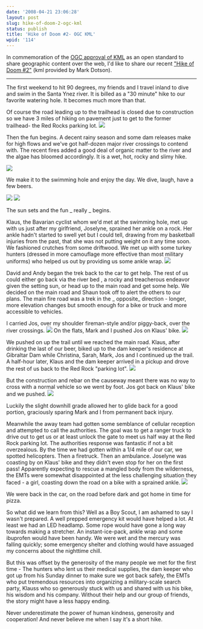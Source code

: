 ```yaml
---
date: '2008-04-21 23:06:28'
layout: post
slug: hike-of-doom-2-ogc-kml
status: publish
title: 'Hike of Doom #2- OGC KML'
wpid: '114'
---
```


In commemoration of the [OGC approval of KML](http://www.opengeospatial.org/pressroom/pressreleases/857) as an open standard to share geographic content over the web, I'd like to share our recent ["Hike of Doom #2"](http://perrygeo.net/img/hikeofdoom2/hikeofdoom_20080413.kmz) (kml provided by Mark Dotson).
  


* * *

  


The first weekend to hit 90 degrees, my friends and I travel inland to dive and swim in the Santa Ynez river. It is billed as a "30 minute" hike to our favorite watering hole. It becomes much more than that. 

Of course the road leading up to the trailhead is closed due to construction so we have 3 miles of hiking on pavement just to get to the former trailhead- the Red Rocks parking lot. 
![](/img/hikeofdoom2/IMGP5144.jpg) 

Then the fun begins. A decent rainy season and some dam releases make for high flows and we've got half-dozen major river crossings to contend with. The recent fires added a good deal of organic matter to the river and the algae has bloomed accordingly. It is a wet, hot, rocky and slimy hike. 

![](/img/hikeofdoom2/IMGP5178.jpg)

 We make it to the swimming hole and enjoy the day. We dive, laugh, have a few beers.

![](/img/hikeofdoom2/IMGP5199.jpg)
![](/img/hikeofdoom2/IMGP5206.jpg) 

The sun sets and the fun _ really _ begins. 

Klaus, the Bavarian cyclist whom we'd met at the swimming hole, met up with us just after my girlfriend, Joselyne, sprained her ankle on a rock. Her ankle hadn't started to swell yet but I could tell, drawing from my basketball injuries from the past, that she was not putting weight on it any time soon. We fashioned crutches from some driftwood. We met up with some turkey hunters (dressed in more camouflage more effective than most military uniforms) who helped us out by providing us some ankle wrap. 
![](/img/hikeofdoom2/IMGP5254.jpg) 

David and Andy began the trek back to the car to get help. The rest of us could either go back via the river bed , a rocky and treacherous endeavor given the setting sun, or head up to the main road and get some help. We decided on the main road and Shaun took off to alert the others to our plans. The main fire road was a trek in the _ opposite_ direction - longer, more elevation changes but smooth enough for a bike or truck and more accessible to vehicles. 

 I carried Jos, over my shoulder fireman-style and/or piggy-back, over the river crossings.
![](/img/hikeofdoom2/IMGP5256.jpg) 
On the flats, Mark and I pushed Jos on Klaus' bike. 
![](/img/hikeofdoom2/IMGP5261.jpg)

We pushed on up the trail until we reached the main road. Klaus, after drinking the last of our beer, biked up to the dam keeper's residence at Gibraltar Dam while Christina, Sarah, Mark, Jos and I  continued up the trail. A half-hour later, Klaus and the dam keeper arrived in a pickup and drove the rest of us back to the Red Rock "parking lot". 
![](/img/hikeofdoom2/IMGP5268.jpg) 

But the construction and rebar on the causeway meant there was no way to cross with a normal vehicle so we went by foot. Jos got back on Klaus' bike and we pushed. 
![](/img/hikeofdoom2/IMGP5274.jpg)

 Luckily the slight downhill grade allowed her to glide back for a good portion, graciously sparing Mark and I from permanent back injury.

Meanwhile the away team had gotten some semblance of cellular reception and attempted to call the authorities. The goal was to get a ranger truck to drive out to get us or at least unlock the gate to meet us half way at the Red Rock parking lot. The authorities response was fantastic if not a bit overzealous. By the time we had gotten within a 1/4 mile of our car, we spotted helicopters. Then a firetruck. Then an ambulance. Joselyne was coasting by on Klaus' bike and they didn't even stop for her on the first pass! Apparently expecting to rescue a mangled body from the wilderness, the EMTs were somewhat disappointed at the less challenging situation they faced - a girl, coasting down the road on a bike with a sprained ankle. 
![](/img/hikeofdoom2/IMGP5279.jpg)

We were back in the car, on the road before dark and got home in time for pizza.

So what did we learn from this? Well as a Boy Scout, I am ashamed to say I wasn't prepared. A well prepped emergency kit would have helped a lot. At least we had an LED headlamp. Some rope would have gone a long way towards making a stretcher. An instant-ice-pack, ankle wrap and some ibuprofen would have been handy. We were wet and the mercury was falling quickly; some emergency shelter and clothing would have assuaged my concerns about the nighttime chill.

But this was offset by the generosity of the many people we met for the first time - The hunters who lent us their medical supplies, the dam keeper who got up from his Sunday dinner to make sure we got back safely, the EMTs who put tremendous resources into organizing a military-scale search party, Klauss who so generously stuck with us and shared with us his bike, his wisdom and his company. Without their help and our group of friends, the story might have a less happy ending. 

Never underestimate the power of human kindness, generosity and cooperation! And never believe me when I say it's a short hike.


 

